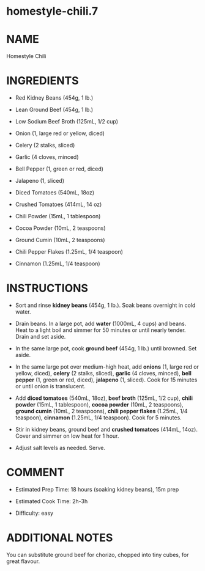 # homestyle-chili.7

# NAME

Homestyle Chili

# INGREDIENTS

  - Red Kidney Beans (454g, 1 lb.)

  - Lean Ground Beef (454g, 1 lb.)

  - Low Sodium Beef Broth (125mL, 1/2 cup)

  - Onion (1, large red or yellow, diced)

  - Celery (2 stalks, sliced)

  - Garlic (4 cloves, minced)

  - Bell Pepper (1, green or red, diced)

  - Jalapeno (1, sliced)

  - Diced Tomatoes (540mL, 18oz)

  - Crushed Tomatoes (414mL, 14 oz)

  - Chili Powder (15mL, 1 tablespoon)

  - Cocoa Powder (10mL, 2 teaspoons)

  - Ground Cumin (10mL, 2 teaspoons)

  - Chili Pepper Flakes (1.25mL, 1/4 teaspoon)

  - Cinnamon (1.25mL, 1/4 teaspoon)

# INSTRUCTIONS

  - Sort and rinse **kidney beans** (454g, 1 lb.). Soak beans overnight
    in cold water.

  - Drain beans. In a large pot, add **water** (1000mL, 4 cups) and
    beans. Heat to a light boil and simmer for 50 minutes or until
    nearly tender. Drain and set aside.

  - In the same large pot, cook **ground beef** (454g, 1 lb.) until
    browned. Set aside.

  - In the same large pot over medium-high heat, add **onions** (1,
    large red or yellow, diced), **celery** (2 stalks, sliced),
    **garlic** (4 cloves, minced), **bell pepper** (1, green or red,
    diced), **jalapeno** (1, sliced). Cook for 15 minutes or until onion
    is translucent.

  - Add **diced tomatoes** (540mL, 18oz), **beef broth** (125mL, 1/2
    cup), **chili powder** (15mL, 1 tablespoon), **cocoa powder** (10mL,
    2 teaspoons), **ground cumin** (10mL, 2 teaspoons), **chili pepper
    flakes** (1.25mL, 1/4 teaspoon), **cinnamon** (1.25mL, 1/4
    teaspoon). Cook for 5 minutes.

  - Stir in kidney beans, ground beef and **crushed tomatoes** (414mL,
    14oz). Cover and simmer on low heat for 1 hour.

  - Adjust salt levels as needed. Serve.

# COMMENT

  - Estimated Prep Time: 18 hours (soaking kidney beans), 15m prep

  - Estimated Cook Time: 2h-3h

  - Difficulty: easy

# ADDITIONAL NOTES

You can substitute ground beef for chorizo, chopped into tiny cubes, for
great flavour.
